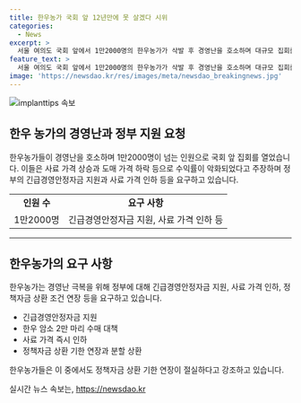 ```yaml
---
title: 한우농가 국회 앞 12년만에 못 살겠다 시위
categories:
  - News
excerpt: >
  서울 여의도 국회 앞에서 1만2000명의 한우농가가 삭발 후 경영난을 호소하며 대규모 집회를 열었다. 삭발퍼포먼스와 함께 정부의 긴급경영안정자금 지원과 사료 가격 인하를 요구했다. 사료 가격 상승과 도매 가격 하락으로 수익률이 악화되고, 과잉공급이 농가에 영향을 미치고 있다. 한우협회는 정부에 긴급경영안정자금 지원과 사료 가격 인하를 요청하고, 사육 마릿수를 줄이라고 촉구했다. 한우 농가들의 이번 집회는 2012년 이후 12년 만에 발생한 것으로, 지난해에는 평년보다 14.7%나 도축량이 증가했다.
feature_text: >
  서울 여의도 국회 앞에서 1만2000명의 한우농가가 삭발 후 경영난을 호소하며 대규모 집회를 열었다. 삭발퍼포먼스와 함께 정부의 긴급경영안정자금 지원과 사료 가격 인하를 요구했다. 사료 가격 상승과 도매 가격 하락으로 수익률이 악화되고, 과잉공급이 농가에 영향을 미치고 있다. 한우협회는 정부에 긴급경영안정자금 지원과 사료 가격 인하를 요청하고, 사육 마릿수를 줄이라고 촉구했다. 한우 농가들의 이번 집회는 2012년 이후 12년 만에 발생한 것으로, 지난해에는 평년보다 14.7%나 도축량이 증가했다.
image: 'https://newsdao.kr/res/images/meta/newsdao_breakingnews.jpg'
---
```


<p><img src="https://newsdao.kr/res/images/meta/newsdao_breakingnews.jpg" alt="implanttips 속보" /></p>

<h2 data-ke-size="size26">한우 농가의 경영난과 정부 지원 요청</h2>

<p data-ke-size="size16">한우농가들이 경영난을 호소하며 1만2000명이 넘는 인원으로 국회 앞 집회를 열었습니다. 이들은 사료 가격 상승과 도매 가격 하락 등으로 수익률이 악화되었다고 주장하며 정부의 긴급경영안정자금 지원과 사료 가격 인하 등을 요구하고 있습니다.</p>

<table>
    <tr>
        <td style="text-align: center; height: 17px;"><b>인원 수</b></td>
        <td style="text-align: center; height: 17px;"><b>요구 사항</b></td>
    </tr>
    <tr>
        <td style="text-align: center; height: 17px;">1만2000명</td>
        <td style="text-align: center; height: 17px;">긴급경영안정자금 지원, 사료 가격 인하 등</td>
    </tr>
</table>

<hr>

<h2 data-ke-size="size26">한우농가의 요구 사항</h2>

<p data-ke-size="size16">한우농가는 경영난 극복을 위해 정부에 대해 긴급경영안정자금 지원, 사료 가격 인하, 정책자금 상환 조건 연장 등을 요구하고 있습니다.</p>

<ul>
    <li>긴급경영안정자금 지원</li>
    <li>한우 암소 2만 마리 수매 대책</li>
    <li>사료 가격 즉시 인하</li>
    <li>정책자금 상환 기한 연장과 분할 상환</li>
</ul>

<p data-ke-size="size16">한우농가들은 이 중에서도 정책자금 상환 기한 연장이 절실하다고 강조하고 있습니다.</p>
실시간 뉴스 속보는, <a href="https://newsdao.kr" rel="dofollow">https://newsdao.kr</a>


